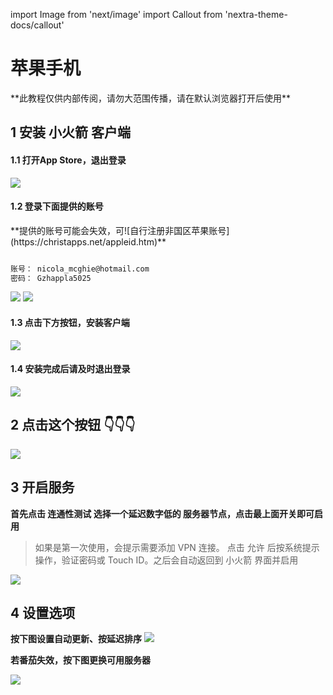 import Image from 'next/image'
import Callout from 'nextra-theme-docs/callout'

# 苹果手机
<Callout emoji="💡">
  **此教程仅供内部传阅，请勿大范围传播，请在默认浏览器打开后使用**
</Callout>

## 1 安装 小火箭 客户端

#### 1.1 打开App Store，退出登录

![](./apple/apple01-16608960816676.png)

#### 1.2 登录下面提供的账号

<Callout emoji="💡">
  **提供的账号可能会失效，可![自行注册非国区苹果账号](https://christapps.net/appleid.htm)**
</Callout>

```html

账号： nicola_mcghie@hotmail.com
密码： Gzhappla5025

```

![](./apple/apple03.png) ![](./apple/apple05-16608962732422.png)

#### 1.3 点击下方按钮，安装客户端

[![](./apple/button_download.svg)](https://apps.apple.com/us/app/shadowrocket/id932747118)

#### 1.4 安装完成后请及时退出登录

![](./apple/apple02-16608961103787.png)

## 2 点击这个按钮 👇👇👇

[![](./apple/button_import.svg)](shadowrocket://add/https://cdn.jsdelivr.net/gh/ssrsub/ssr@master/Clash.yml)

## 3 开启服务
**首先点击 连通性测试 选择一个延迟数字低的 服务器节点，点击最上面开关即可启用**

> 如果是第一次使用，会提示需要添加 VPN 连接。 点击 允许 后按系统提示操作，验证密码或 Touch ID。之后会自动返回到 小火箭 界面并启用



![](./apple/apple06.png)

## 4 设置选项
**按下图设置自动更新、按延迟排序**
![](./apple/apple07.png)

**若番茄失效，按下图更换可用服务器**

![](./apple/apple06-16608961224128.png)

